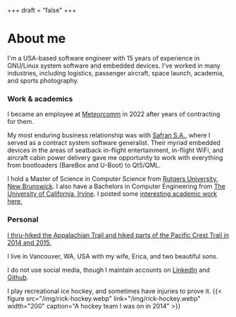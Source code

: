+++
draft = "false"
+++

# About me
I'm a USA-based software engineer with 15 years of experience in GNU/Linux system software and embedded devices. I've worked in many industries, including logistics, passenger aircraft, space launch, academia, and sports photography.

### Work & academics
I became an employee at [Meteorcomm](https://www.meteorcomm.com) in 2022 after years of contracting for them.

My most enduring business relationship was with [Safran S.A.](https://www.safran-group.com), where I served as a contract system software generalist. Their myriad embedded devices in the areas of seatback in-flight entertainment, in-flight WiFi, and aircraft cabin power delivery gave me opportunity to work with everything from bootloaders (BareBox and U-Boot) to Qt5/QML.

I hold a Master of Science in Computer Science from [Rutgers University, New Brunswick](https://www.cs.rutgers.edu). I also have a Bachelors in Computer Engineering from [The University of California, Irvine](https://www.uci.edu). I posted some [interesting academic work here.](/pages/academics)


### Personal

[I thru-hiked the Appalachian Trail and hiked parts of the Pacific Crest Trail in 2014 and 2015.](/pages/backpacking/)

I live in Vancouver, WA, USA with my wife, Erica, and two beautiful sons.

I do not use social media, though I maintain accounts on [LinkedIn](https://linkedin.com/in/ut3) and [Github](https://github.com/ut3).

I play recreational ice hockey, and sometimes have injuries to prove it.
{{< figure src="/img/rick-hockey.webp" link="/img/rick-hockey.webp" width="200" caption="A hockey team I was on in 2014" >}}
